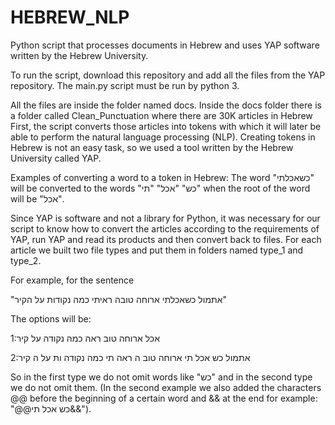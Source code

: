 # HEBREW_NLP

Python script that processes documents in Hebrew and uses YAP software written by the Hebrew University.

To run the script, download this repository and add all the files from the YAP repository.
The main.py script must be run by python 3.

All the files are inside the folder named docs.
Inside the docs folder there is a folder called Clean_Punctuation where there are 30K articles in Hebrew
First, the script converts those articles into tokens with which it will later be able to perform the natural language processing (NLP).
Creating tokens in Hebrew is not an easy task, so we used a tool written by the Hebrew University called YAP.

Examples of converting a word to a token in Hebrew:
The word "כשאכלתי" will be converted to the words "כש" "אכל" "תי" when the root of the word will be "אכל".

Since YAP is software and not a library for Python, it was necessary for our script to know how to convert the articles according to the requirements of YAP, run YAP and read its products and then convert back to files.
For each article we built two file types and put them in folders named type_1 and type_2.

For example, for the sentence 

"אתמול כשאכלתי ארוחה טובה ראיתי כמה נקודות על הקיר"

The options will be:

1:אכל ארוחה טוב ראה כמה נקודה על קיר

2:אתמול כש אכל תי ארוחה טוב ה ראה תי כמה נקודה ות על ה קיר


So in the first type we do not omit words like "כש" and in the second type we do not omit them.
(In the second example we also added the characters @@ before the beginning of a certain word and && at the end for example: "@@כש אכל תי&&").
